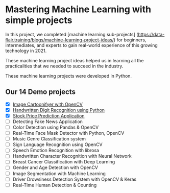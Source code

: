 # Mastering Machine Learning with simple projects

In this project, we completed [machine learning sub-projects]
(https://data-flair.training/blogs/machine-learning-project-ideas/) for
beginners, intermediates, and experts to gain real-world experience of this
growing technology in 2021.

These machine learning project ideas helped us in learning all the
practicalities that we needed to succeed in the industry.

These machine learning projects were developed in Python.

## Our 14 Demo projects

- [x] [Image Cartoonifyer with OpenCV](opencartoon)
- [x] [Handwritten Digit Recognition using Python](digitrecog)
- [x] [Stock Price Prediction Application](stockpred)
- [ ] Detecting Fake News Application
- [ ] Color Detection using Pandas & OpenCV
- [ ] Real-Time Face Mask Detector with Python, OpenCV
- [ ] Music Genre Classification system
- [ ] Sign Language Recognition using OpenCV
- [ ] Speech Emotion Recognition with librosa
- [ ] Handwritten Character Recognition with Neural Network
- [ ] Breast Cancer Classification with Deep Learning
- [ ] Gender and Age Detection with OpenCV
- [ ] Image Segmentation with Machine Learning
- [ ] Driver Drowsiness Detection System with OpenCV & Keras
- [ ] Real-Time Human Detection & Counting
